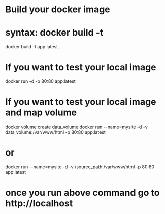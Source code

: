 # Build your docker image
# syntax: docker build -t <image-tag> <dockerfile-location>
docker build -t app:latest .

# If you want to test your local image
docker run -d -p 80:80 app:latest

# If you want to test your local image and map volume
docker volume create data_volume 
docker run --name=mysite -d -v data_volume:/var/www/html -p 80:80 app:latest
# or
docker run --name=mysite -d -v /source_path:/var/www/html -p 80:80 app:latest


# once you run above command go to http://localhost